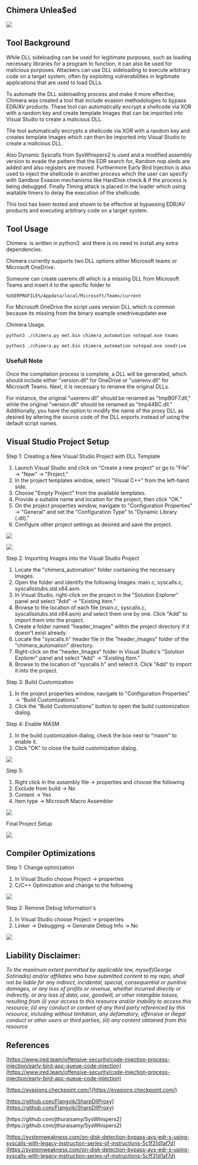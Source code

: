 ## Chimera Unlea$ed 

  

![](Images/Chimera.png)  

  

## Tool Background 

  

While DLL sideloading can be used for legitimate purposes, such as loading necessary libraries for a program to function, it can also be used for malicious purposes. Attackers can use DLL sideloading to execute arbitrary code on a target system, often by exploiting vulnerabilities in legitimate applications that are used to load DLLs.

To automate the DLL sideloading process and make it more effective, Chimera was created a tool that include evasion methodologies to bypass EDR/AV products. These tool can automatically encrypt a shellcode via XOR with a random key and create template Images that can be imported into Visual Studio to create a malicious DLL.

The tool automatically encrypts a shellcode via XOR with a random key and creates template Images which can then be imported into Visual Studio to create a malicious DLL.

Also Dynamic Syscalls from SysWhispers2 is used and a modified assembly version to evade the pattern that the EDR search for, Random nop sleds are added and also registers are moved. Furthermore Early Bird Injection is also used to inject the shellcode in another process which the user can specify with Sandbox Evasion mechanisms like HardDisk check & if the process is being debugged. Finally Timing attack is placed in the loader which using waitable timers to delay the execution of the shellcode.

  

This tool has been tested and shown to be effective at bypassing EDR/AV products and executing arbitrary code on a target system.

  

## Tool Usage

Chimera  is written in python3  and there is no need to install any extra dependencies.

  

Chimera currently supports two DLL options either Microsoft teams or Microsoft OneDrive.

  

Someone can create userenv.dll which is a missing DLL from Microsoft Teams and insert it to the specific folder to 

`⁠%USERPROFILE%/Appdata/local/Microsoft/Teams/current`  

  

For Microsoft OneDrive the script uses version DLL which is common because its missing from the binary example onedriveupdater.exe

  

Chimera Usage.

  

`python3 ./chimera.py met.bin chimera_automation notepad.exe teams`

`python3 ./chimera.py met.bin chimera_automation notepad.exe onedrive`

###   

### Usefull Note

Once the compilation process is complete, a DLL will be generated, which should include either "version.dll" for OneDrive or "userenv.dll" for Microsoft Teams. Next, it is necessary to rename the original DLLs.

For instance, the original "userenv.dll" should be renamed as "tmpB0F7.dll," while the original "version.dll" should be renamed as "tmp44BC.dll." Additionally, you have the option to modify the name of the proxy DLL as desired by altering the source code of the DLL exports instead of using the default script names.

## Visual Studio Project Setup

Step 1: Creating a New Visual Studio Project with DLL Template

1. Launch Visual Studio and click on "Create a new project" or go to "File" -> "New" -> "Project."
2. In the project templates window, select "Visual C++" from the left-hand side.
3. Choose "Empty Project" from the available templates.
4. Provide a suitable name and location for the project, then click "OK."
5. On the project properties window, navigate to "Configuration Properties" -> "General" and set the "Configuration Type" to "Dynamic Library (.dll)."
6. Configure other project settings as desired and save the project.

  

![](Images/image.png)  

  

![](Images/image%202.png)  

  

Step 2: Importing Images into the Visual Studio Project

1. Locate the "chimera\_automation" folder containing the necessary Images.
2. Open the folder and identify the following Images: main.c, syscalls.c, syscallsstubs.std.x64.asm.
3. In Visual Studio, right-click on the project in the "Solution Explorer" panel and select "Add" -> "Existing Item."
4. Browse to the location of each file (main.c, syscalls.c, syscallsstubs.std.x64.asm) and select them one by one. Click "Add" to import them into the project.
5. Create a folder named "header\_Images" within the project directory if it doesn't exist already.
6. Locate the "syscalls.h" header file in the "header\_Images" folder of the "chimera\_automation" directory.
7. Right-click on the "header\_Images" folder in Visual Studio's "Solution Explorer" panel and select "Add" -> "Existing Item."
8. Browse to the location of "syscalls.h" and select it. Click "Add" to import it into the project.

  

Step 3: Build Customization

1. In the project properties window, navigate to "Configuration Properties" -> "Build Customizations."
2. Click the "Build Customizations" button to open the build customization dialog.

  

Step 4: Enable MASM

1. In the build customization dialog, check the box next to "masm" to enable it.
2. Click "OK" to close the build customization dialog.

  
![](Images/image%203.png)  
  
Step 5: 

1. Right click in the assembly file → properties and choose the following
2. Exclude from build → No
3. Content → Yes
4. Item type → Microsoft Macro Assembler

  
![](Images/image%204.png)  
  
Final Project Setup  
  
![](Images/image%205.png)  
  

## Compiler Optimizations 

Step 1: Change optimization 

1. In Visual Studio choose Project → properties 
2. C/C++ Optimization and change to the following

![](Images/image%206.png)  

Step 2: Remove Debug Information's

1. In Visual Studio choose Project → properties 
2. Linker → Debugging → Generate Debug Info → No

![](Images/image%207.png)  

## Liability Disclaimer:

_To the maximum extent permitted by applicable law, myself(George Sotiriadis) and/or affiliates who have submitted content to my repo, shall not be liable for any indirect, incidental, special, consequential or punitive damages, or any loss of profits or revenue, whether incurred directly or indirectly, or any loss of data, use, goodwill, or other intangible losses, resulting from (i) your access to this resource and/or inability to access this resource; (ii) any conduct or content of any third party referenced by this resource, including without limitation, any defamatory, offensive or illegal conduct or other users or third parties; (iii) any content obtained from this resource_

  

## References 

[https://www.ired.team/offensive-security/code-injection-process-injection/early-bird-apc-queue-code-injection](https://www.ired.team/offensive-security/code-injection-process-injection/early-bird-apc-queue-code-injection)

[https://evasions.checkpoint.com/](https://evasions.checkpoint.com/)

[https://github.com/Flangvik/SharpDllProxy](https://github.com/Flangvik/SharpDllProxy)

[](https://github.com/jthuraisamy/SysWhispers2 "https://github.com/jthuraisamy/SysWhispers2")[https://github.com/jthuraisamy/SysWhispers2](https://github.com/jthuraisamy/SysWhispers2)

[https://systemweakness.com/on-disk-detection-bypass-avs-edr-s-using-syscalls-with-legacy-instruction-series-of-instructions-5c1f31d1af7d](https://systemweakness.com/on-disk-detection-bypass-avs-edr-s-using-syscalls-with-legacy-instruction-series-of-instructions-5c1f31d1af7d)